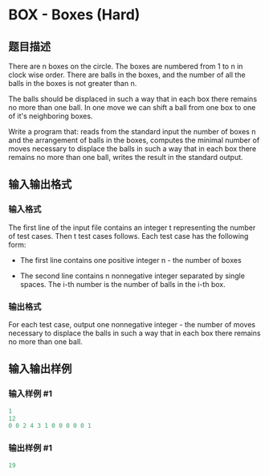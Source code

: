 # BOX - Boxes (Hard)

## 题目描述

There are n boxes on the circle. The boxes are numbered from 1 to n in clock wise order. There are balls in the boxes, and the number of all the balls in the boxes is not greater than n.

The balls should be displaced in such a way that in each box there remains no more than one ball. In one move we can shift a ball from one box to one of it's neighboring boxes.

Write a program that: reads from the standard input the number of boxes n and the arrangement of balls in the boxes, computes the minimal number of moves necessary to displace the balls in such a way that in each box there remains no more than one ball, writes the result in the standard output.

## 输入输出格式

### 输入格式

The first line of the input file contains an integer t representing the number of test cases. Then t test cases follows. Each test case has the following form:

- The first line contains one positive integer n - the number of boxes

- The second line contains n nonnegative integer separated by single spaces. The i-th number is the number of balls in the i-th box.

### 输出格式

For each test case, output one nonnegative integer - the number of moves necessary to displace the balls in such a way that in each box there remains no more than one ball.

## 输入输出样例

### 输入样例 #1

```cpp
1
12
0 0 2 4 3 1 0 0 0 0 0 1
```


### 输出样例 #1

```cpp
19
```


